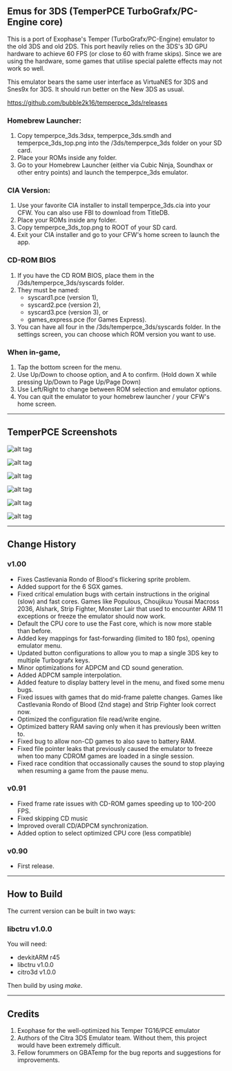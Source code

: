 ## Emus for 3DS (TemperPCE TurboGrafx/PC-Engine core)

This is a port of Exophase's Temper (TurboGrafx/PC-Engine) emulator to the old 3DS and old 2DS. This port heavily relies on the 3DS's 3D GPU hardware to achieve 60 FPS (or close to 60 with frame skips). Since we are using the hardware, some games that utilise special palette effects may not work so well.

This emulator bears the same user interface as VirtuaNES for 3DS and Snes9x for 3DS. It should run better on the New 3DS as usual.

https://github.com/bubble2k16/temperpce_3ds/releases

### Homebrew Launcher:

1. Copy temperpce_3ds.3dsx, temperpce_3ds.smdh and temperpce_3ds_top.png into the /3ds/temperpce_3ds folder on your SD card.
2. Place your ROMs inside any folder.
3. Go to your Homebrew Launcher (either via Cubic Ninja, Soundhax or other entry points) and launch the temperpce_3ds emulator.

### CIA Version:

1. Use your favorite CIA installer to install temperpce_3ds.cia into your CFW. You can also use FBI to download from TitleDB.
2. Place your ROMs inside any folder.
3. Copy temperpce_3ds_top.png to ROOT of your SD card.
4. Exit your CIA installer and go to your CFW's home screen to launch the app.

### CD-ROM BIOS

1. If you have the CD ROM BIOS, place them in the /3ds/temperpce_3ds/syscards folder.
2. They must be named:
   - syscard1.pce (version 1),
   - syscard2.pce (version 2),
   - syscard3.pce (version 3), or
   - games_express.pce (for Games Express).
3. You can have all four in the /3ds/temperpce_3ds/syscards folder. In the settings screen, you can choose which ROM version you want to use.


### When in-game,

1. Tap the bottom screen for the menu.
2. Use Up/Down to choose option, and A to confirm. (Hold down X while pressing Up/Down to Page Up/Page Down)
3. Use Left/Right to change between ROM selection and emulator options.
4. You can quit the emulator to your homebrew launcher / your CFW's home screen.

-------------------------------------------------------------------------------------------------------

## TemperPCE Screenshots

![alt tag](https://github.com/bubble2k16/emus3ds/blob/master/screenshots/TemperPCE01.bmp)

![alt tag](https://github.com/bubble2k16/emus3ds/blob/master/screenshots/TemperPCE02.bmp)

![alt tag](https://github.com/bubble2k16/emus3ds/blob/master/screenshots/TemperPCE03.bmp)

![alt tag](https://github.com/bubble2k16/emus3ds/blob/master/screenshots/TemperPCE04.bmp)

![alt tag](https://github.com/bubble2k16/emus3ds/blob/master/screenshots/TemperPCE05.bmp)

![alt tag](https://github.com/bubble2k16/emus3ds/blob/master/screenshots/TemperPCE06.bmp)


-------------------------------------------------------------------------------------------

## Change History

### v1.00
- Fixes Castlevania Rondo of Blood's flickering sprite problem.
- Added support for the 6 SGX games.
- Fixed critical emulation bugs with certain instructions in the original (slow) and fast cores. Games like Populous, Choujikuu Yousai Macross 2036, Alshark, Strip Fighter, Monster Lair that used to encounter ARM 11 exceptions or freeze the emulator should now work.
- Default the CPU core to use the Fast core, which is now more stable than before.
- Added key mappings for fast-forwarding (limited to 180 fps), opening emulator menu.
- Updated button configurations to allow you to map a single 3DS key to multiple Turbografx keys.
- Minor optimizations for ADPCM and CD sound generation.
- Added ADPCM sample interpolation.
- Added feature to display battery level in the menu, and fixed some menu bugs.
- Fixed issues with games that do mid-frame palette changes. Games like Castlevania Rondo of Blood (2nd stage) and Strip Fighter look correct now.
- Optimized the configuration file read/write engine.
- Optimized battery RAM saving only when it has previously been written to.
- Fixed bug to allow non-CD games to also save to battery RAM.
- Fixed file pointer leaks that previously caused the emulator to freeze when too many CDROM games are loaded in a single session.
- Fixed race condition that occassionally causes the sound to stop playing when resuming a game from the pause menu.


### v0.91
- Fixed frame rate issues with CD-ROM games speeding up to 100-200 FPS.
- Fixed skipping CD music
- Improved overall CD/ADPCM synchronization.
- Added option to select optimized CPU core (less compatible)

### v0.90
- First release.

-------------------------------------------------------------------------------------------------------

## How to Build

The current version can be built in two ways:

###  libctru v1.0.0

You will need:
- devkitARM r45
- libctru v1.0.0
- citro3d v1.0.0

Then build by using *make*.

-------------------------------------------------------------------------------------------------------

## Credits

1. Exophase for the well-optimized his Temper TG16/PCE emulator
2. Authors of the Citra 3DS Emulator team. Without them, this project would have been extremely difficult.
3. Fellow forummers on GBATemp for the bug reports and suggestions for improvements.